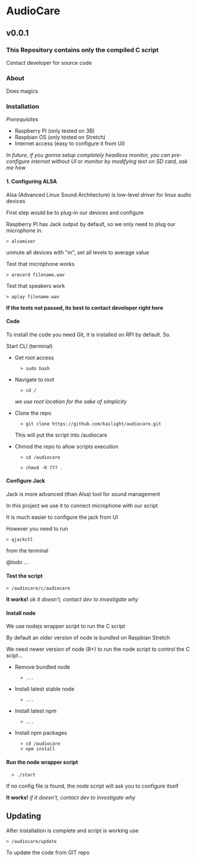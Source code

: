 # AudioCare

## v0.0.1

### This Repository contains only the compiled C script

Contact developer for source code

### About 

Does magics

### Installation

*Prerequisites*

* Raspberry PI (only tested on 3B)
* Raspbian OS (only tested on Stretch)
* Internet access (easy to configure it from UI)

*In future, if you gonna setup completely headless monitor, you can pre-configure internet
 without UI or monitor by modifying text on SD card, ask me how* 
 
#### 1. Configuring ALSA

Alsa (Advanced Linux Sound Architecture) is low-level *driver* for linux audio devices

First step would be to plug-in our devices and configure

Raspberry PI has Jack output by default, so we only need to plug our microphone in.

    > alsamixer
    
unmute all devices with "m", set all levels to average value


Test that microphone works

    > arecord filename.wav
    
Test that speakers work

    > aplay filename.wav
    

**If the tests not passed, its best to contact developer right here**

#### Code

To install the code you need Git, it is installed on RPI by default. So.

Start CLI (terminal)

* Get root access 

        > sudo bash

* Navigate to root
    
        > cd /

    *we use root location for the sake of simplicity* 

* Clone the repo

        > git clone https://github.com/kailight/audiocare.git
    
  This will put the script into /audiocare
  
* Chmod the repo to allow scripts execution

        > cd /audiocare
        
        > chmod -R 777 .
  
#### Configure Jack

Jack is more advanced (than Alsa) tool for sound management

In this project we use it to connect microphone with our script

It is much easier to configure the jack from UI 

However you need to run 

    > qjackctl
    
from the terminal

@todo ...

#### Test the script

    > /audiocare/c/audiocare
    
**It works!** *ok it doesn't, contact dev to investigate why*

#### Install node

We use nodejs wrapper script to run the C script 

By default an older version of node is bundled on Raspbian Stretch

We need newer version of node (8+) to run the node script to control the C scipt...

* Remove bundled node
 
        > ...
    
* Install latest stable node    
    
        > ...
    
* Install latest npm 

        > ...
    
* Install npm packages          
    
        > cd /audiocare
        > npm install
    
#### Run the node wrapper script

      > ./start
    
If no config file is found, the node script will ask you to configure itself    
    
**It works!** *if it doesn't, contact dev to investigate why*



## Updating

After installation is complete and script is working use

    > /audiocare/update
    
To update the code from GIT repo